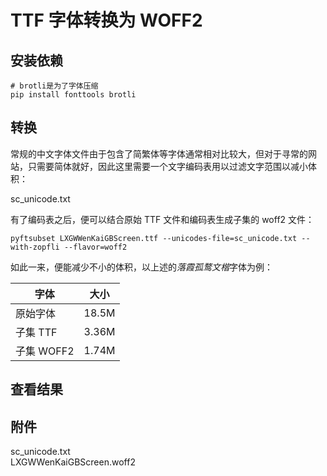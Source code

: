 # TTF 字体转换为 WOFF2

## 安装依赖

```shell
# brotli是为了字体压缩
pip install fonttools brotli
```

## 转换

常规的中文字体文件由于包含了简繁体等字体通常相对比较大，但对于寻常的网站，只需要简体就好，因此这里需要一个文字编码表用以过滤文字范围以减小体积：

<my-a href="/data/sc_unicode.txt" download="sc_unicode.txt">sc_unicode.txt</my-a>

有了编码表之后，便可以结合原始 TTF 文件和编码表生成子集的 woff2 文件：

```shell
pyftsubset LXGWWenKaiGBScreen.ttf --unicodes-file=sc_unicode.txt --with-zopfli --flavor=woff2
```

如此一来，便能减少不小的体积，以上述的*落霞孤鹜文楷*字体为例：

| 字体       | 大小  |
| ---------- | ----- |
| 原始字体   | 18.5M |
| 子集 TTF   | 3.36M |
| 子集 WOFF2 | 1.74M |

## 查看结果

<my-iframe src="others/font-preview/index.html"></my-iframe>

## 附件

<my-a href="/data/sc_unicode.txt" download="sc_unicode.txt">sc_unicode.txt</my-a>
<br>
<my-a href="/fonts/LXGWWenKaiGBScreen.woff2" download="LXGWWenKaiGBScreen.woff2">LXGWWenKaiGBScreen.woff2</my-a>
